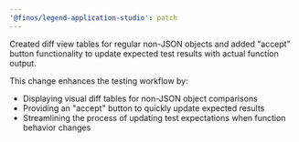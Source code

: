 ```yaml
---
'@finos/legend-application-studio': patch
---
```


Created diff view tables for regular non-JSON objects and added "accept" button functionality to update expected test results with actual function output.

This change enhances the testing workflow by:

- Displaying visual diff tables for non-JSON object comparisons
- Providing an "accept" button to quickly update expected results
- Streamlining the process of updating test expectations when function behavior changes
